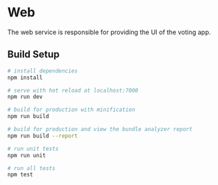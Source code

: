 # Web 

The web service is responsible for providing the UI of the voting app.

## Build Setup

``` bash
# install dependencies
npm install

# serve with hot reload at localhost:7000
npm run dev

# build for production with minification
npm run build

# build for production and view the bundle analyzer report
npm run build --report

# run unit tests
npm run unit

# run all tests
npm test
```